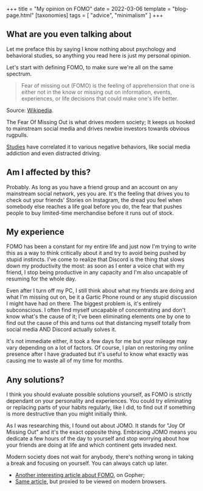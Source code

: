 +++
title = "My opinion on FOMO"
date = 2022-03-06
template = "blog-page.html"
[taxonomies]
tags = [ "advice", "minimalism" ]
+++

## What are you even talking about
Let me preface this by saying I know nothing about psychology and behavioral studies, so anything you read here is just my personal opinion.

Let's start with defining FOMO, to make sure we're all on the same spectrum.
> Fear of missing out (FOMO) is the feeling of apprehension that one is either not in the know or missing out on information, events, experiences, or life decisions that could make one's life better.

Source: [Wikipedia](https://en.wikipedia.org/wiki/Fear_of_missing_out).

The Fear Of Missing Out is what drives modern society; It keeps us hooked to mainstream social media and drives newbie investors towards obvious rugpulls.

[Studies](https://www.sciencedirect.com/science/article/abs/pii/S0747563213000800) have correlated it to various negative behaviors, like social media addiction and even distracted driving.

## Am I affected by this?
Probably. As long as you have a friend group and an account on any mainstream social network, yes you are.
It's the feeling that drives you to check out your friends' Stories on Instagram, the dread you feel when somebody else reaches a life goal before you do, the fear that pushes people to buy limited-time merchandise before it runs out of stock.

## My experience
FOMO has been a constant for my entire life and just now I'm trying to write this as a way to think critically about it and try to avoid being pushed by stupid instincts. I've come to realize that Discord is the thing that slows down my productivity the most: as soon as I enter a voice chat with my friend, I stop being productive in any capacity and I'm also uncapable of resuming for the whole day.

Even after I turn off my PC, I still think about what my friends are doing and what I'm missing out on, be it a Gartic Phone round or any stupid discussion I might have had on there. The biggest problem is, it's entirely subconscious. I often find myself uncapable of concentrating and don't know what's the cause of it; I've been eliminating elements one by one to find out the cause of this and turns out that distancing myself totally from social media AND Discord actually solves it.

It's not immediate either, it took a few days for me but your mileage may vary depending on a lot of factors. Of course, I plan on restoring my online presence after I have graduated but it's useful to know what exactly was causing me to waste all of my time for months.

## Any solutions?
I think you should evaluate possible solutions yourself, as FOMO is strictly dependant on your personality and experiences. You could try eliminating or replacing parts of your habits regularly, like I did, to find out if something is more destructive than you might initially think.

As I was researching this, I found out about JOMO. It stands for "Joy Of Missing Out" and it's the exact opposite thing.
Embracing JOMO means you dedicate a few hours of the day to yourself and stop worrying about how your friends are doing at life and which continent gets invaded next.

Modern society does not wait for anybody, there's nothing wrong in taking a break and focusing on yourself. You can always catch up later.

* [Another interesting article about FOMO](gopher://republic.circumlunar.space:70/0/~katolaz/phlog/20190219_fomo.txt), on Gopher;
* [Same article](https://gopherproxy.vern.cc/gopher/republic.circumlunar.space:70/0/~katolaz/phlog/20190219_fomo.txt), but proxied to be viewed on modern browsers.
